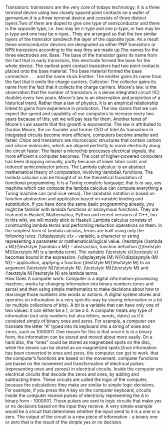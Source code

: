 Transistors:                                                                                                                                                                                                                                                                                                                                                                                                                         trainsistors are the very core of todays technology. it is a three terminal device using two closely spaced point contacts on a wafer of germanium.it is a three terminal device and consists of three distinct layers.Two of them are doped to give one type of semiconductor and there is the opposite type, i.e. two may be n-type and one p-type, or two may be p-type and one may be n-type.. They are arranged so that the two similar layers of the transistor sandwich the layer of the opposite type. As a result these semiconductor devices are designated as either PNP transistors or NPN transistors according to the way they are made up.The names for the three electrodes are: Base:   The base of the transistor gains its name from the fact that in early transistors, this electrode formed the base for the whole device. The earliest point contact transistors had two point contacts placed onto the base material. This base material formed the base connection . . . and the name stuck.Emitter:               The emitter gains its name from the fact that it emits the charge carriers.   Collector:                                                                               The collector gains its name from the fact that it collects the charge carriers.
Moore's law:                                                                                                                                                           is the observation that the number of transistors in a dense integrated circuit (IC) doubles every two years. Moore's law is an observation and projection of a historical trend, Rather than a law of physics. it is an empirical relationship linked to gains from experience in production.                                          The law claims that we can expect the speed and capability of our computers to increase every two years because of this, yet we will pay less for them. Another tenet of Moore's Law asserts that this growth is exponential. The law is attributed to Gordon Moore, the co-founder and former CEO of Intel.As transistors in integrated circuits become more efficient, computers become smaller and faster. Chips and transistors are microscopic structures that contain carbon and silicon molecules, which are aligned perfectly to move electricity along the circuit faster. The faster a microchip processes electrical signals, the more efficient a computer becomes. The cost of higher-powered computers has been dropping annually, partly because of lower labor costs and reduced semiconductor prices.
The Lambda calculus:                                                                                                                                                    is an abstract mathematical theory of computation, involving \lambdaλ functions. The lambda calculus can be thought of as the theoretical foundation of functional programming. It is a Turing complete language; that is to say, any machine which can compute the lambda calculus can compute everything a Turing machine can (and vice versa).     The \lambdaλ notation is based on function abstraction and application based on variable binding and substitution. If you have done the same basic programming already, you might be familiar with lambda functions or anonymous functions. They are featured in Haskell, Mathematica, Python and recent versions of C++, too. In this wiki, we will mostly stick to Haskell.                                                                                                                        Lambda calculus consists of constructing lambda terms and performing reduction operations on them. In the simplest form of lambda calculus, terms are built using only the following rules:                                                                                                                                          {\displaystyle x}x – variable, a character or string representing a parameter or mathematical/logical value.                                                    {\textstyle (\lambda x.M)}{\textstyle (\lambda x.M)} – abstraction, function definition ({\textstyle M}{\textstyle M} is a lambda term). The variable {\textstyle x}{\textstyle x} becomes bound in the expression.                                                                                                               {\displaystyle (M\ N)}{\displaystyle (M\ N)} – application, applying a function {\textstyle M}{\textstyle M} to an argument {\textstyle N}{\textstyle N}. {\textstyle M}{\textstyle M} and {\textstyle N}{\textstyle N} are lambda terms.                                                                                                        
How Does A computer work:                                                                                                                                                Computer is a digital information-processing machine, works by changing information into binary numbers (ones and zeros) and then using simple mathematics to make decisions about how to rearrange those numbers into words or actions. A digital system stores and operates on information in a very specific way by storing information in a bit (or multiple collections of bits). A bit is a variable that can have only one of two values: it can either be a 1, or be a 0.                                    A computer treats any type of information (not only numbers but also letters, words, dates) as if it consisted simply of binary ones and zeros. For example, a computer can translate the letter “A” typed into its keyboard into a string of ones and zeros, such as 1000001. One reason for this is that once it is in a binary form, the information can be stored and moved about more easily. On a hard disc, the “ones” could be stored as magnetized spots on the disc, while the zeroes can be stored as un-magnetized spots.Once information has been converted to ones and zeros, the computer can get to work. that the computer’s functions are based on the movement.                                                                                                                                                       computer functions are based on the movement and transformation of electrical pulses (representing ones and zeroes) in electrical circuits. Inside the computer are electrical circuits that decode the zeros and ones, by adding and subtracting them. These circuits are called the logic of the computer, because the calculations they make are similar to simple logic decisions. For example, if you press the A key on the computer keyboard, circuits inside the computer receive pulses of electricity representing the A in binary form - 1000001. Those pulses are sent to logic circuits that make yes or no decisions based on the input they receive. A very simple example would be a circuit that determines whether the input send to it is a one or a zero. The output of the circuit is a new piece of information - a binary one or zero that is the result of the simple yes or no decision.
